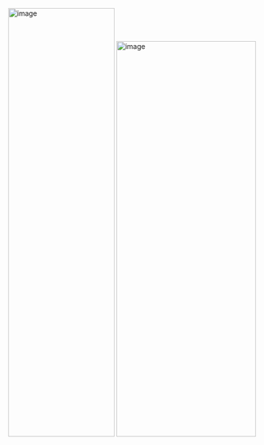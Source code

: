 <img width="215" height="869" alt="image" src="https://github.com/user-attachments/assets/ee3692b8-4f60-4cc5-b170-e4aedaf13b55" />

<img width="282" height="802" alt="image" src="https://github.com/user-attachments/assets/11c99b1f-29ab-41fe-abfc-6f93a7ddde5a" />
